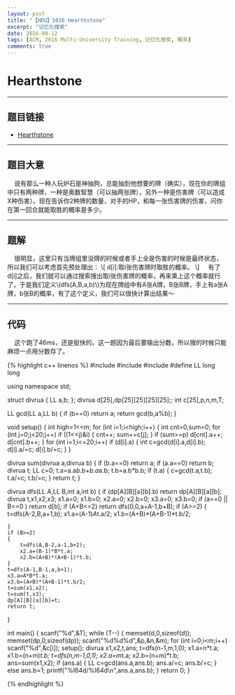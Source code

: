 ```yaml
---
layout: post
title: "【HDU】5816 Hearthstone"
excerpt: "记忆化搜索"
date: 2016-08-12
tags: [ACM, 2016 Multi-University Training, 记忆化搜索, 概率]
comments: true
---
```


# Hearthstone

---

## 题目链接

- [Hearthstone](http://acm.hdu.edu.cn/showproblem.php?pid=5816 "HDU 5816")

---

## 题目大意

&#160;&#160;&#160;&#160;说有那么一种人玩炉石是神抽狗，总能抽到他想要的牌（确实），现在你的牌组中只有两种牌，一种是奥数智慧（可以抽两张牌），另外一种是伤害牌（可以造成X种伤害）。现在告诉你2种牌的数量，对手的HP，和每一张伤害牌的伤害，问你在第一回合就能取胜的概率是多少。

---

## 题解

&#160;&#160;&#160;&#160;很明显，这里只有当牌组里没牌的时候或者手上全是伤害的时候是最终状态，所以我们可以考虑首先预处理出：
\\[
d[i]:取i张伤害牌时取胜的概率。
\\] 
&#160;&#160;&#160;&#160;有了d[i]之后，我们就可以通过搜索搜出取i张伤害牌的概率，再来乘上这个概率就行了，于是我们定义\\(dfs(A,B,a,b)\\)为现在牌组中有A张A牌，B张B牌，手上有a张A牌，b张B的概率，有了这个定义，我们可以很快计算出结果～

---

## 代码

&#160;&#160;&#160;&#160;这个跑了46ms，还是挺快的。这一题因为最后要输出分数，所以搜的时候只能麻烦一点用分数存了。

{% highlight c++ linenos %}
#include <iostream>
#include <cstring>
#include <cstdio>
#define LL long long

using namespace std;

struct divrua
{
    LL a,b;
};
divrua d[25],dp[25][25][25][25];;
int c[25],p,n,m,T;

LL gcd(LL a,LL b)
{
    if (b==0) return a;
    return gcd(b,a%b);
}

void setup()
{
    int high=1<<m;
    for (int i=1;i<high;i++)
    {
        int cnt=0,sum=0;
        for (int j=0;j<20;j++) if ((1<<j)&i)
        {
            cnt++;
            sum+=c[j];
        }
        if (sum>=p) d[cnt].a++;
        d[cnt].b++;
    }
    for (int i=1;i<=20;i++) if (d[i].a)
    {
        int c=gcd(d[i].a,d[i].b);
        d[i].a/=c; d[i].b/=c;
    }
}

divrua sum(divrua a,divrua b)
{
    if (b.a==0) return a;
    if (a.a==0) return b;
    divrua t; LL c=0;
    t.a=a.a*b.b+b.a*a.b;
    t.b=a.b*b.b;
    if (t.a)
    {
        c=gcd(t.a,t.b);
        t.a/=c; t.b/=c;
    }
    return t;
}

divrua dfs(LL A,LL B,int a,int b)
{
    if (dp[A][B][a][b].b) return dp[A][B][a][b];
    divrua t,x1,x2,x3;
    x1.a=0; x1.b=0; x2.a=0; x2.b=0; x3.a=0; x3.b=0;
    if (a==0 || B==0 ) return d[b];
    if (A+B<=2) return dfs(0,0,a+A-1,b+B);
    if (A>=2)
    {
        t=dfs(A-2,B,a+1,b);
        x1.a=(A-1)*A*t.a/2;
        x1.b=(A+B)*(A+B-1)*t.b/2;

    }
    if (B>=2)
    {
        t=dfs(A,B-2,a-1,b+2);
        x2.a=(B-1)*B*t.a;
        x2.b=(A+B)*(A+B-1)*t.b;
    }
    t=dfs(A-1,B-1,a,b+1);
    x3.a=A*B*t.a;
    x3.b=(A+B)*(A+B-1)*t.b/2;
    t=sum(x1,x2);
    t=sum(t,x3);
    dp[A][B][a][b]=t;
    return t;
}

int main()
{
    scanf("%d",&T);
    while (T--)
    {
        memset(d,0,sizeof(d));
        memset(dp,0,sizeof(dp));
        scanf("%d%d%d",&p,&n,&m);
        for (int i=0;i<m;i++) scanf("%d",&c[i]);
        setup();
        divrua x1,x2,t,ans;
        t=dfs(n-1,m,1,0);
        x1.a=n*t.a; x1.b=(n+m)*t.b;
        t=dfs(n,m-1,0,1);
        x2.a=m*t.a; x2.b=(n+m)*t.b;
        ans=sum(x1,x2);
        if (ans.a)
        {
            LL c=gcd(ans.a,ans.b);
            ans.a/=c; ans.b/=c;
        }
        else ans.b=1;
        printf("%I64d/%I64d\n",ans.a,ans.b);
    }
    return 0;
}

{% endhighlight %}
